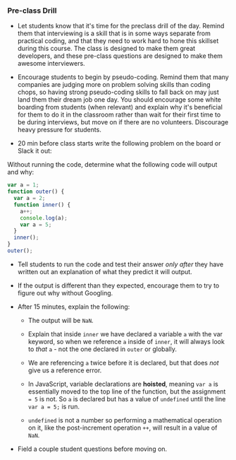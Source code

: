 ### Pre-class Drill

- Let students know that it's time for the preclass drill of the day. Remind them that interviewing is a skill that is in some ways separate from practical coding, and that they need to work hard to hone this skillset during this course. The class is designed to make them great developers, and these pre-class questions are designed to make them awesome interviewers.

- Encourage students to begin by pseudo-coding. Remind them that many companies are judging more on problem solving skills than coding chops, so having strong pseudo-coding skills to fall back on may just land them their dream job one day. You should encourage some white boarding from students (when relevant) and explain why it's beneficial for them to do it in the classroom rather than wait for their first time to be during interviews, but move on if there are no volunteers. Discourage heavy pressure for students.

- 20 min before class starts write the following problem on the board or Slack it out:

Without running the code, determine what the following code will output and why:

```js
var a = 1;
function outer() {
  var a = 2;
  function inner() {
    a++;
    console.log(a);
    var a = 5;
  }
  inner();
}
outer();
```

- Tell students to run the code and test their answer _only after_ they have written out an explanation of what they predict it will output.

- If the output is different than they expected, encourage them to try to figure out why without Googling.

- After 15 minutes, explain the following:

  - The output will be `NaN`.

  - Explain that inside `inner` we have declared a variable `a` with the var keyword, so when we reference `a` inside of `inner`, it will always look to _that_ `a` - not the one declared in `outer` or globally.

  - We are referencing `a` twice before it is declared, but that does _not_ give us a reference error.

  - In JavaScript, variable declarations are **hoisted**, meaning `var a` is essentially moved to the top line of the function, but the assignment `= 5` is not. So `a` is declared but has a value of `undefined` until the line `var a = 5;` is run.

  - `undefined` is not a number so performing a mathematical operation on it, like the post-increment operation `++`, will result in a value of `NaN`.

- Field a couple student questions before moving on.
